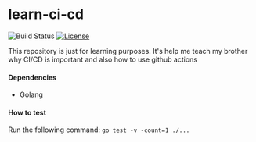 # learn-ci-cd
![Build Status](https://github.com/dipandaaser/learn-ci-cd/workflows/CI/badge.svg)
[![License](https://img.shields.io/github/license/dipandaaser/learn-ci-cd)](LICENSE)

This repository is just for learning purposes. It's help me teach my brother why CI/CD is important and also how to use github actions

#### Dependencies
- Golang

#### How to test
Run the following command: `go test -v -count=1 ./...`